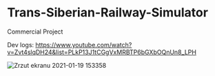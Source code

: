 # Trans-Siberian-Railway-Simulator
Commercial Project

Dev logs: https://www.youtube.com/watch?v=Zvt4slqDH24&list=PLkP13J1tCGgVxMRBTP6bGXbOQnUn8_LPH

![Zrzut ekranu 2021-01-19 153358](https://user-images.githubusercontent.com/39192319/105048370-c8b15f00-5a6b-11eb-9434-ebf729c43a0e.png)
